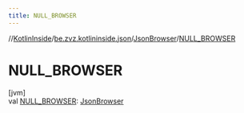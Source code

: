 ```yaml
---
title: NULL_BROWSER
---
```

//[KotlinInside](../../../index.html)/[be.zvz.kotlininside.json](../index.html)/[JsonBrowser](index.html)/[NULL_BROWSER](-n-u-l-l_-b-r-o-w-s-e-r.html)



# NULL_BROWSER



[jvm]\
val [NULL_BROWSER](-n-u-l-l_-b-r-o-w-s-e-r.html): [JsonBrowser](index.html)




